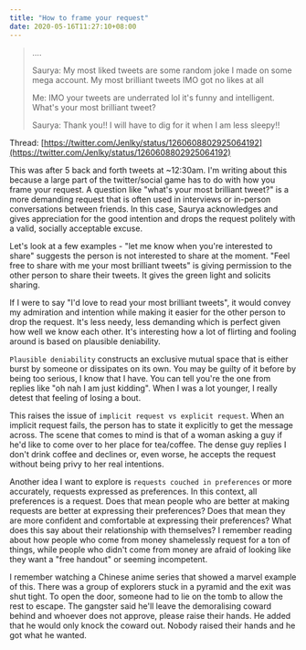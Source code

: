 ```yaml
---
title: "How to frame your request"
date: 2020-05-16T11:27:10+08:00
---
```


> .... 
>   
> Saurya: My most liked tweets are some random joke I made on some mega account. My most brilliant tweets IMO got no likes at all
>       
> Me: IMO your tweets are underrated lol it's funny and intelligent. What's your most brilliant tweet? 
> 
> Saurya: Thank you!! I will have to dig for it when I am less sleepy!!

Thread: [https://twitter.com/Jenlky/status/1260608802925064192](https://twitter.com/Jenlky/status/1260608802925064192)

This was after 5 back and forth tweets at ~12:30am. I'm writing about this because a large part of the twitter/social game has to do with how you frame your request. A question like "what's your most brilliant tweet?" is a more demanding request that is often used in interviews or in-person conversations between friends. In this case, Saurya acknowledges and gives appreciation for the good intention and drops the request politely with a valid, socially acceptable excuse. 

Let's look at a few examples - "let me know when you're interested to share" suggests the person is not interested to share at the moment. "Feel free to share with me your most brilliant tweets" is giving permission to the other person to share their tweets. It gives the green light and solicits sharing. 

If I were to say "I'd love to read your most brilliant tweets", it would convey my admiration and intention while making it easier for the other person to drop the request. It's less needy, less demanding which is perfect given how well we know each other. It's interesting how a lot of flirting and fooling around is based on plausible deniability. 

`Plausible deniability` constructs an exclusive mutual space that is either burst by someone or dissipates on its own. You may be guilty of it before by being too serious, I know that I have. You can tell you're the one from replies like "oh nah I am just kidding". When I was a lot younger, I really detest that feeling of losing a bout. 

This raises the issue of `implicit request vs explicit request`. When an implicit request fails, the person has to state it explicitly to get the message across. The scene that comes to mind is that of a woman asking a guy if he'd like to come over to her place for tea/coffee. The dense guy replies I don't drink coffee and declines or, even worse, he accepts the request without being privy to her real intentions. 

Another idea I want to explore is `requests couched in preferences` or more accurately, requests expressed as preferences. In this context, all preferences is a request. Does that mean people who are better at making requests are better at expressing their preferences? Does that mean they are more confident and comfortable at expressing their preferences? What does this say about their relationship with themselves? I remember reading about how people who come from money shamelessly request for a ton of things, while people who didn't come from money are afraid of looking like they want a "free handout" or seeming incompetent. 

I remember watching a Chinese anime series that showed a marvel example of this. There was a group of explorers stuck in a pyramid and the exit was shut tight. To open the door, someone had to lie on the tomb to allow the rest to escape. The gangster said he'll leave the demoralising coward behind and whoever does not approve, please raise their hands. He added that he would only knock the coward out. Nobody raised their hands and he got what he wanted.
